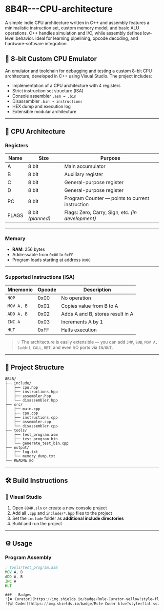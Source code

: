 # 8B4R---CPU-architecture
A simple indie CPU architecture written in C++ and assembly features a minimalistic instruction set, custom memory model, and basic ALU operations. C++ handles simulation and I/O, while assembly defines low-level behavior. Ideal for learning pipelining, opcode decoding, and hardware-software integration.

## 🔧 8-bit Custom CPU Emulator

An emulator and toolchain for debugging and testing a custom 8-bit CPU architecture, developed in C++ using Visual Studio. The project includes:

- Implementation of a CPU architecture with 4 registers  
- Strict instruction set structure (ISA)  
- Console assembler `.asm → .bin`  
- Disassembler `.bin → instructions`  
- HEX dump and execution log  
- Extensible modular architecture  

---

## 🧠 CPU Architecture

### Registers

| Name  | Size  | Purpose                      |
|-------|-------|------------------------------|
| A     | 8 bit | Main accumulator             |
| B     | 8 bit | Auxiliary register           |
| C     | 8 bit | General-purpose register     |
| D     | 8 bit | General-purpose register     |
| PC    | 8 bit | Program Counter — points to current instruction |
| FLAGS | 8 bit *(planned)* | Flags: Zero, Carry, Sign, etc. *(in development)* |

---

### Memory

- **RAM**: 256 bytes  
- Addressable from `0x00` to `0xFF`  
- Program loads starting at address `0x00`  

---

### Supported Instructions (ISA)

| Mnemonic     | Opcode | Description                        |
|--------------|--------|------------------------------------|
| `NOP`        | 0x00   | No operation                       |
| `MOV A, B`   | 0x01   | Copies value from B to A           |
| `ADD A, B`   | 0x02   | Adds A and B, stores result in A   |
| `INC A`      | 0x03   | Increments A by 1                  |
| `HLT`        | 0xFF   | Halts execution                    |

> 💡 The architecture is easily extensible — you can add `JMP`, `SUB`, `MOV A, [addr]`, `CALL`, `RET`, and even I/O ports via `IN/OUT`.

---

## 📂 Project Structure

```
8B4R/
├── include/
│   ├── cpu.hpp
│   ├── instructions.hpp
│   ├── assembler.hpp
│   └── disassembler.hpp
├── src/
│   ├── main.cpp
│   ├── cpu.cpp
│   ├── instructions.cpp
│   ├── assembler.cpp
│   └── disassembler.cpp
├── tools/
│   ├── test_program.asm
│   ├── test_program.bin
│   └── generate_test_bin.cpp
├── output/
│   ├── log.txt
│   └── memory_dump.txt
└── README.md
```

---

## 🛠 Build Instructions

### 🔹 Visual Studio

1. Open `8B4R.sln` or create a new console project  
2. Add all `.cpp` and `include/*.hpp` files to the project  
3. Set the `include` folder as **additional include directories**  
4. Build and run the project  

---

## ⚙️ Usage

### Program Assembly

```asm
; tools/test_program.asm
MOV A, B
ADD A, B
INC A
HLT

### - Badges
![🟊 Curator](https://img.shields.io/badge/Role-Curator-yellow?style=flat-square)
![💻 Coder](https://img.shields.io/badge/Role-Coder-blue?style=flat-square)
